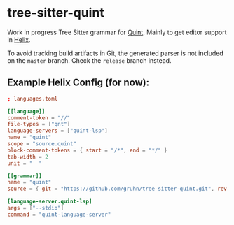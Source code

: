 # tree-sitter-quint 

Work in progress Tree Sitter grammar for [Quint](https://quint-lang.org/).
Mainly to get editor support in [Helix](https://helix-editor.com/).

To avoid tracking build artifacts in Git, 
the generated parser is not included on the `master` branch.
Check the `release` branch instead.

## Example Helix Config (for now):

```toml
; languages.toml

[[language]]
comment-token = "//"
file-types = ["qnt"]
language-servers = ["quint-lsp"]
name = "quint"
scope = "source.quint"
block-comment-tokens = { start = "/*", end = "*/" }
tab-width = 2
unit = "  "

[[grammar]]
name = "quint"
source = { git = "https://github.com/gruhn/tree-sitter-quint.git", rev = "release" }

[language-server.quint-lsp]
args = ["--stdio"]
command = "quint-language-server"
```
